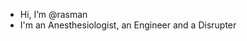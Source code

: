 - Hi, I’m @rasman
- I'm an Anesthesiologist, an Engineer and a Disrupter

<!---
rasman/rasman is a ✨ special ✨ repository because its `README.md` (this file) appears on your GitHub profile.
You can click the Preview link to take a look at your changes.
--->
